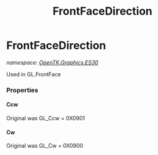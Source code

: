﻿---
title: FrontFaceDirection
---

# FrontFaceDirection
_namespace: [OpenTK.Graphics.ES30](N-OpenTK.Graphics.ES30.html)_

Used in GL.FrontFace



### Properties

#### Ccw
Original was GL_Ccw = 0X0901
#### Cw
Original was GL_Cw = 0X0900

